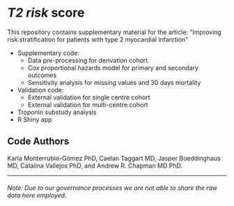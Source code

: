 # *T2 risk* score

This repository contains supplementary material for the article: "Improving risk stratification for patients with type 2 myocardial infarction"

- Supplementary code: 
  - Data pre-processing for derivation cohort 
  - Cox proportional hazards model for primary and secondary outcomes
  - Sensitivity analysis for missing values and 30 days mortality
- Validation code:
  - External validation for single centre cohort
  - External validation for multi-centre cohort
- Troponin substudy analysis
- R Shiny app


## Code Authors
   Karla Monterrubio-Gómez PhD, Caelan Taggart MD, Jasper Boeddinghaus MD, Catalina Vallejos PhD, and Andrew R. Chapman MD PhD.



----





###### _Note: Due to our governance processes we are not able to share the raw data here employed._



